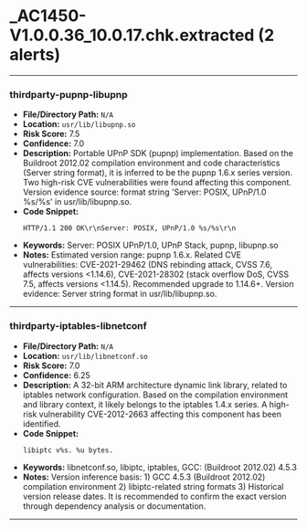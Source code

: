 # _AC1450-V1.0.0.36_10.0.17.chk.extracted (2 alerts)

---

### thirdparty-pupnp-libupnp

- **File/Directory Path:** `N/A`
- **Location:** `usr/lib/libupnp.so`
- **Risk Score:** 7.5
- **Confidence:** 7.0
- **Description:** Portable UPnP SDK (pupnp) implementation. Based on the Buildroot 2012.02 compilation environment and code characteristics (Server string format), it is inferred to be the pupnp 1.6.x series version. Two high-risk CVE vulnerabilities were found affecting this component. Version evidence source: format string 'Server: POSIX, UPnP/1.0 %s/%s' in usr/lib/libupnp.so.
- **Code Snippet:**
  ```
  HTTP/1.1 200 OK\r\nServer: POSIX, UPnP/1.0 %s/%s\r\n
  ```
- **Keywords:** Server: POSIX UPnP/1.0, UPnP Stack, pupnp, libupnp.so
- **Notes:** Estimated version range: pupnp 1.6.x. Related CVE vulnerabilities: CVE-2021-29462 (DNS rebinding attack, CVSS 7.6, affects versions <1.14.6), CVE-2021-28302 (stack overflow DoS, CVSS 7.5, affects versions <1.14.5). Recommended upgrade to 1.14.6+. Version evidence: Server string format in usr/lib/libupnp.so.

---
### thirdparty-iptables-libnetconf

- **File/Directory Path:** `N/A`
- **Location:** `usr/lib/libnetconf.so`
- **Risk Score:** 7.0
- **Confidence:** 6.25
- **Description:** A 32-bit ARM architecture dynamic link library, related to iptables network configuration. Based on the compilation environment and library context, it likely belongs to the iptables 1.4.x series. A high-risk vulnerability CVE-2012-2663 affecting this component has been identified.
- **Code Snippet:**
  ```
  libiptc v%s. %u bytes.
  ```
- **Keywords:** libnetconf.so, libiptc, iptables, GCC: (Buildroot 2012.02) 4.5.3
- **Notes:** Version inference basis: 1) GCC 4.5.3 (Buildroot 2012.02) compilation environment 2) libiptc-related string formats 3) Historical version release dates. It is recommended to confirm the exact version through dependency analysis or documentation.

---
